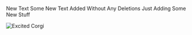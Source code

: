 New Text
Some New Text Added Without Any Deletions
Just Adding Some New Stuff


![Excited Corgi](www.pinterest.com/pin/436075176396371066/)


